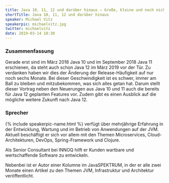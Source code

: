```yaml
---
title: Java 10, 11, 12 und darüber hinaus – Große, kleine und noch nicht bestätigte Features
shortTitle: Java 10, 11, 12 und darüber hinaus
speaker: Michael Vitz
speakerpic: michaelvitz.jpg
twitter: michaelvitz
date: 2019-03-14 18:30
---
```


### Zusammenfassung

Gerade erst sind im März 2018 Java 10 und im September 2018 Java 11 erschienen, da steht auch schon Java 12 im März 2019 vor der Tür. Zu verdanken haben wir dies der Änderung der Release-Häufigkeit auf nur noch sechs Monate. Bei dieser Geschwindigkeit ist es schwer, immer am Ball zu bleiben und mitzubekommen, was sich alles getan hat. Darum stellt dieser Vortrag neben den Neuerungen aus Java 10 und 11 auch die bereits für Java 12 geplanten Features vor. Zudem gibt es einen Ausblick auf die mögliche weitere Zukunft nach Java 12.

### Sprecher

{% include speakerpic-name.html %} verfügt über mehrjährige Erfahrung in der Entwicklung, Wartung und im Betrieb von Anwendungen auf der JVM. Aktuell beschäftigt er sich vor allem mit den Themen Microservices, Cloud-Architekturen, DevOps, Spring-Framework und Clojure.

Als Senior Consultant bei INNOQ hilft er Kunden wartbare und wertschaffende Software zu entwickeln.

Nebenbei ist er Autor einer Kolumne im JavaSPEKTRUM, in der er alle zwei Monate einen Artikel zu den Themen JVM, Infrastruktur und Architektur veröffentlicht.
